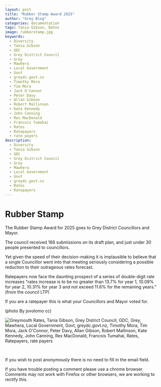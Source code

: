 ```yaml
---
layout: post
title: "Rubber Stamp Award 2025"
author: "Grey Blog"
categories: documentation
tags: Tania Gibson, Rates
image: rubberstamp.jpg
keywords:
  - Diversity
  - Tania Gibson
  - GDC
  - Grey District Council
  - Grey
  - Mawhera
  - Local Government
  - Govt
  - greydc.govt.nz
  - Timothy Mora
  - Tim Mora
  - Jack O'Connor
  - Peter Davy
  - Allan Gibson
  - Robert Mallinson
  - Kate Kennedy
  - John Canning
  - Rex MacDonald
  - Francois Tumahai
  - Rates
  - Ratepayers
  - rate payers
description:
  - Diversity
  - Tania Gibson
  - GDC
  - Grey District Council
  - Grey
  - Mawhera
  - Local Government
  - Govt
  - greydc.govt.nz
  - Rates
  - Ratepayers
---
```


# Rubber Stamp

The Rubber Stamp Award for 2025 goes to Grey District Councillors and Mayor.

The council received 166 submissions on its draft plan, and just under 30 people presented to councillors.

Yet given the speed of their decision-making it is implausible to believe that a single Councillor went into that meeting seriously considering a possible reduction to their outrageous rates forecast.

Ratepayers now face the daunting prospect of a series of double-digit rate increases "rates increase is to be no greater than 13.7% for year 1, 10.09% for year 2, 10.31% for year 3 and not exceed 11.6% for the remaining years." (from the council LTP)

If you are a ratepayer this is what your Councillors and Mayor voted for.

(photo By jovolomo cc)



<img class="img-fluid" src="https://greyblog.github.io/assets/img/rates.png" alt="Greymouth Rates, Tania Gibson, Grey District Council, GDC, Grey, Mawhera, Local Government, Govt, greydc.govt.nz, Timothy Mora, Tim Mora, Jack O'Connor, Peter Davy, Allan Gibson, Robert Mallinson, Kate Kennedy, John Canning, Rex MacDonald, Francois Tumahai, Rates, Ratepayers, rate payers">

<span style="color:white">```js client</span>
<script>
let idcomments_acct = 'acde56cb65621d24ca6ced562bac6083';
let idcomments_post_id = 'https://greyblog.github.io/Rubber.html';
let idcomments_post_url = 'https://greyblog.github.io/Rubber.html'; 
</script>

<script type='text/javascript' src='https://www.intensedebate.com/js/genericCommentWrapperV2.js'></script>
<script type="text/javascript" src="https://www.intensedebate.com/js/genericLinkWrapperV2.js"></script>

If you wish to post anonymously there is no need to fill in the email field.

If you have trouble posting a comment please use a chrome browser. Comments may not work with Firefox or other browsers, we are working to rectify this.

